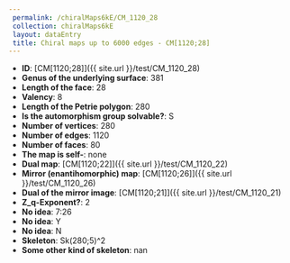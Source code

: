 ```yaml
--- 
 permalink: /chiralMaps6kE/CM_1120_28 
 collection: chiralMaps6kE
 layout: dataEntry
 title: Chiral maps up to 6000 edges - CM[1120;28]
---
```


- **ID**: [CM[1120;28]]({{ site.url }}/test/CM_1120_28)
- **Genus of the underlying surface**: 381
- **Length of the face**: 28
- **Valency**: 8
- **Length of the Petrie polygon**: 280
- **Is the automorphism group solvable?**: S
- **Number of vertices**: 280
- **Number of edges**: 1120
- **Number of faces**: 80
- **The map is self-**: none
- **Dual map**: [CM[1120;22]]({{ site.url }}/test/CM_1120_22)
- **Mirror (enantihomorphic) map**: [CM[1120;26]]({{ site.url }}/test/CM_1120_26)
- **Dual of the mirror image**: [CM[1120;21]]({{ site.url }}/test/CM_1120_21)
- **Z_q-Exponent?**: 2
- **No idea**:  7:26
- **No idea**: Y
- **No idea**: N
- **Skeleton**: Sk(280;5)^2
- **Some other kind of skeleton**: nan

